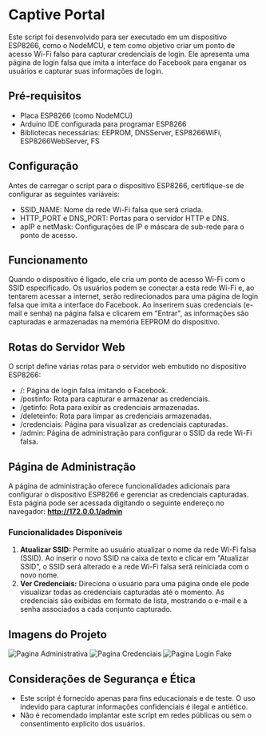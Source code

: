 # **Captive Portal**

Este script foi desenvolvido para ser executado em um dispositivo ESP8266, como o NodeMCU, e tem como objetivo criar um ponto de acesso Wi-Fi falso para capturar credenciais de login. Ele apresenta uma página de login falsa que imita a interface do Facebook para enganar os usuários e capturar suas informações de login.

## **Pré-requisitos**
- Placa ESP8266 (como NodeMCU)
- Arduino IDE configurada para programar ESP8266
- Bibliotecas necessárias: EEPROM, DNSServer, ESP8266WiFi, ESP8266WebServer, FS
    
## **Configuração**
Antes de carregar o script para o dispositivo ESP8266, certifique-se de configurar as seguintes variáveis:
- SSID_NAME: Nome da rede Wi-Fi falsa que será criada.
- HTTP_PORT e DNS_PORT: Portas para o servidor HTTP e DNS.
- apIP e netMask: Configurações de IP e máscara de sub-rede para o ponto de acesso.
    
## **Funcionamento**
Quando o dispositivo é ligado, ele cria um ponto de acesso Wi-Fi com o SSID especificado. Os usuários podem se conectar a esta rede Wi-Fi e, ao tentarem acessar a internet, serão redirecionados para uma página de login falsa que imita a interface do Facebook.
Ao inserirem suas credenciais (e-mail e senha) na página falsa e clicarem em "Entrar", as informações são capturadas e armazenadas na memória EEPROM do dispositivo.

## **Rotas do Servidor Web**
O script define várias rotas para o servidor web embutido no dispositivo ESP8266:
- /: Página de login falsa imitando o Facebook.
- /postinfo: Rota para capturar e armazenar as credenciais.
- /getinfo: Rota para exibir as credenciais armazenadas.
- /deleteinfo: Rota para limpar as credenciais armazenadas.
- /credenciais: Página para visualizar as credenciais capturadas.
- /admin: Página de administração para configurar o SSID da rede Wi-Fi falsa.
    
## **Página de Administração**
A página de administração oferece funcionalidades adicionais para configurar o dispositivo ESP8266 e gerenciar as credenciais capturadas. Esta página pode ser acessada digitando o seguinte endereço no navegador:
**http://172.0.0.1/admin**
### Funcionalidades Disponíveis
1. **Atualizar SSID:** Permite ao usuário atualizar o nome da rede Wi-Fi falsa (SSID). Ao inserir o novo SSID na caixa de texto e clicar em "Atualizar SSID", o SSID será alterado e a rede Wi-Fi falsa será reiniciada com o novo nome.
2. **Ver Credenciais:** Direciona o usuário para uma página onde ele pode visualizar todas as credenciais capturadas até o momento. As credenciais são exibidas em formato de lista, mostrando o e-mail e a senha associados a cada conjunto capturado.

## **Imagens do Projeto**

![Pagina Administrativa](https://imgur.com/a/Ohatvl9)
![Pagina Credenciais](https://imgur.com/a/6gfT24r)
![Pagina Login Fake](https://imgur.com/a/0Zi1KwX)

## **Considerações de Segurança e Ética**
- Este script é fornecido apenas para fins educacionais e de teste. O uso indevido para capturar informações confidenciais é ilegal e antiético.
- Não é recomendado implantar este script em redes públicas ou sem o consentimento explícito dos usuários.
